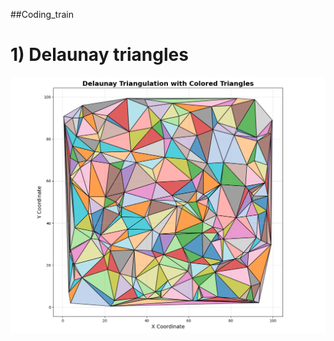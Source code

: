 ##Coding_train

# 1) Delaunay triangles

  ![delaunay](https://github.com/CHIRANJEET1729DAS/Coding_train/blob/main/delaunay/Figure_1.png)
